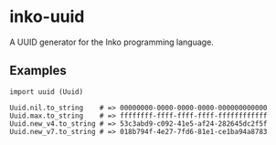 # inko-uuid

A UUID generator for the Inko programming language.

## Examples

    import uuid (Uuid)

    Uuid.nil.to_string    # => 00000000-0000-0000-0000-000000000000
    Uuid.max.to_string    # => ffffffff-ffff-ffff-ffff-ffffffffffff
    Uuid.new_v4.to_string # => 53c3abd9-c092-41e5-af24-282645dc2f5f
    Uuid.new_v7.to_string # => 018b794f-4e27-7fd6-81e1-ce1ba94a8783
